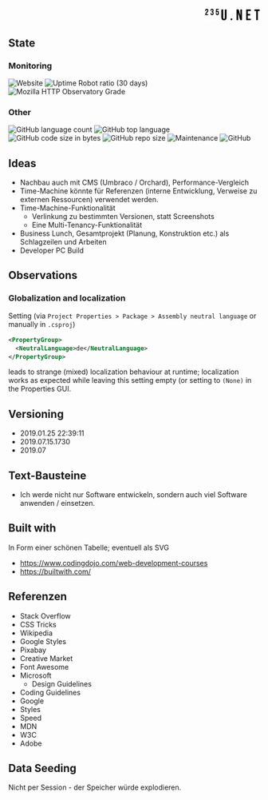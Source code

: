 <p align="right">
  <a href="https://www.235u.net">
    <img src="ActinUranium.Web/wwwroot/img/logo.svg" alt="Actin Uranium logo" width="109">
  </a>
</p>

## State

### Monitoring

![Website](https://img.shields.io/website?style=for-the-badge&url=https%3A%2F%2Fwww.235u.net)
![Uptime Robot ratio (30 days)](https://img.shields.io/uptimerobot/ratio/m783489721-6dbd879caf5b391ffe19c142?style=for-the-badge)
![Mozilla HTTP Observatory Grade](https://img.shields.io/mozilla-observatory/grade/www.235u.net?publish&style=for-the-badge)

### Other

![GitHub language count](https://img.shields.io/github/languages/count/235u/ActinUranium.Web?style=for-the-badge)
![GitHub top language](https://img.shields.io/github/languages/top/235u/ActinUranium.Web?style=for-the-badge)
![GitHub code size in bytes](https://img.shields.io/github/languages/code-size/235u/ActinUranium.Web?style=for-the-badge)
![GitHub repo size](https://img.shields.io/github/repo-size/235u/ActinUranium.Web?style=for-the-badge)
![Maintenance](https://img.shields.io/maintenance/yes/2019?style=for-the-badge)
![GitHub](https://img.shields.io/github/license/235u/ActinUranium.Web?style=for-the-badge)

## Ideas

- Nachbau auch mit CMS (Umbraco / Orchard), Performance-Vergleich
- Time-Machine könnte für Referenzen (interne Entwicklung, Verweise zu externen Ressourcen) verwendet werden.
- Time-Machine-Funktionalität
  - Verlinkung zu bestimmten Versionen, statt Screenshots
  - Eine Multi-Tenancy-Funktionalität
- Business Lunch, Gesamtprojekt (Planung, Konstruktion etc.) als Schlagzeilen und Arbeiten
- Developer PC Build

## Observations

### Globalization and localization
Setting (via `Project Properties > Package > Assembly neutral language` or manually in `.csproj`)

```xml
<PropertyGroup>
  <NeutralLanguage>de</NeutralLanguage>
</PropertyGroup>
```

leads to strange (mixed) localization behaviour at runtime; localization works as expected while leaving this setting empty (or setting to `(None)` in the Properties GUI.

## Versioning

- 2019.01.25 22:39:11
- 2019.07.15.1730
- 2019.07

## Text-Bausteine

- Ich werde nicht nur Software entwickeln, sondern auch viel Software anwenden / einsetzen.

## Built with

In Form einer schönen Tabelle; eventuell als SVG

- <https://www.codingdojo.com/web-development-courses>
- <https://builtwith.com/>

## Referenzen

- Stack Overflow
- CSS Tricks
- Wikipedia
- Google Styles
- Pixabay
- Creative Market
- Font Awesome
- Microsoft
  - Design Guidelines
- Coding Guidelines
 - Google
  - Styles
  - Speed
 - MDN
 - W3C
 - Adobe

## Data Seeding

Nicht per Session - der Speicher würde explodieren.

